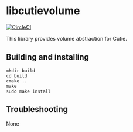 # libcutievolume

[![CircleCI](https://dl.circleci.com/status-badge/img/gh/cutie-shell/libcutievolume/tree/cutie.svg?style=svg)](https://dl.circleci.com/status-badge/redirect/gh/cutie-shell/libcutievolume/tree/cutie)

This library provides volume abstraction for Cutie.

## Building and installing

```
mkdir build
cd build
cmake ..
make
sudo make install
```

## Troubleshooting
None
